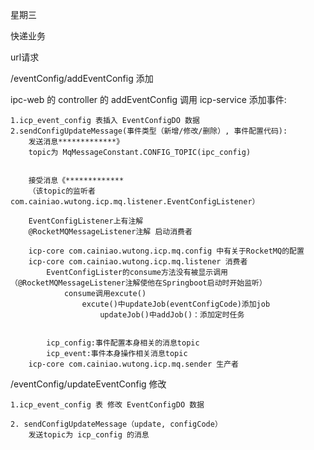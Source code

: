 星期三

快递业务


url请求

/eventConfig/addEventConfig  添加

ipc-web 的 controller 的 addEventConfig 调用 icp-service 
添加事件:

    1.icp_event_config 表插入 EventConfigDO 数据
    2.sendConfigUpdateMessage(事件类型（新增/修改/删除）, 事件配置代码):
        发送消息*************》
        topic为 MqMessageConstant.CONFIG_TOPIC(ipc_config)
        
        
        接受消息《*************
        （该topic的监听者com.cainiao.wutong.icp.mq.listener.EventConfigListener）
        
        EventConfigListener上有注解
        @RocketMQMessageListener注解 启动消费者
        
        icp-core com.cainiao.wutong.icp.mq.config 中有关于RocketMQ的配置
        icp-core com.cainiao.wutong.icp.mq.listener 消费者
            EventConfigLister的consume方法没有被显示调用（@RocketMQMessageListener注解使他在Springboot启动时开始监听）
                consume调用excute()
                    excute()中updateJob(eventConfigCode)添加job
                        updateJob()中addJob()：添加定时任务
            
            
            icp_config:事件配置本身相关的消息topic
            icp_event:事件本身操作相关消息topic
        icp-core com.cainiao.wutong.icp.mq.sender 生产者
        
/eventConfig/updateEventConfig   修改

    1.icp_event_config 表 修改 EventConfigDO 数据
    
    2. sendConfigUpdateMessage（update, configCode）
        发送topic为 icp_config 的消息